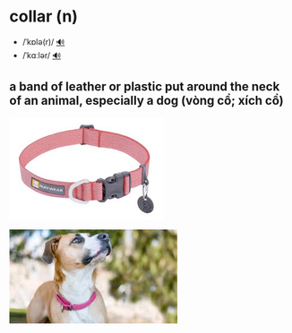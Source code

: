 # collar (n)

- /ˈkɒlə(r)/ [🔊](https://www.oxfordlearnersdictionaries.com/media/english/uk_pron/c/col/colla/collar__gb_1.mp3)
- /ˈkɑːlər/ [🔊](https://www.oxfordlearnersdictionaries.com/media/english/us_pron/c/col/colla/collar__us_1.mp3)

## a band of leather or plastic put around the neck of an animal, especially a dog (vòng cổ; xích cổ)

![collar-1](collar-1.png)

![collar-2](collar-2.png)